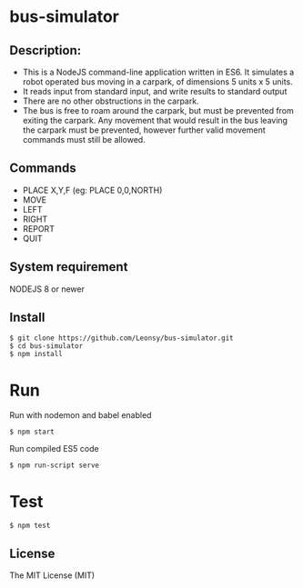 # bus-simulator

## Description:
- This is a NodeJS command-line application written in ES6. It simulates a robot operated bus moving in a carpark, of dimensions 5 units x 5 units.
- It reads input from standard input, and write results to standard output
- There are no other obstructions in the carpark.
- The bus is free to roam around the carpark, but must be prevented from exiting the
carpark. Any movement that would result in the bus leaving the carpark must be prevented, however further valid movement commands must still be allowed.

## Commands
- PLACE X,Y,F (eg: PLACE 0,0,NORTH)
- MOVE
- LEFT
- RIGHT 
- REPORT
- QUIT

## System requirement
NODEJS 8 or newer

## Install
```
$ git clone https://github.com/Leonsy/bus-simulator.git
$ cd bus-simulator
$ npm install
```

# Run
Run with nodemon and babel enabled
```
$ npm start
```
Run compiled ES5 code
```
$ npm run-script serve
```

# Test
```
$ npm test
```

## License
The MIT License (MIT)
